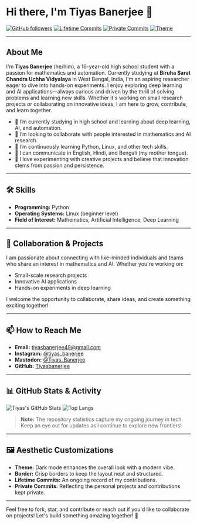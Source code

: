 # Hi there, I'm **Tiyas Banerjee** 👋

[![GitHub followers](https://img.shields.io/github/followers/tiyasbanerjee?label=Followers&style=social)](https://github.com/tiyasbanerjee)
[![Lifetime Commits](https://img.shields.io/badge/Lifetime_Commits-Yes-brightgreen)](https://github.com/tiyasbanerjee)
[![Private Commits](https://img.shields.io/badge/Private_Commits-Enabled-yellow)](https://github.com/tiyasbanerjee)
[![Theme](https://img.shields.io/badge/Theme-Dark-informational)](https://github.com/tiyasbanerjee)

---

## About Me

I'm **Tiyas Banerjee** (he/him), a 16-year-old high school student with a passion for mathematics and automation. Currently studying at **Biruha Sarat Chandra Uchha Vidyalaya** in West Bengal, India, I'm an aspiring researcher eager to dive into hands-on experiments. I enjoy exploring deep learning and AI applications—always curious and driven by the thrill of solving problems and learning new skills. Whether it's working on small research projects or collaborating on innovative ideas, I am here to grow, contribute, and learn together.

- 🔭 I’m currently studying in high school and learning about deep learning, AI, and automation.
- 🤝 I’m looking to collaborate with people interested in mathematics and AI research.
- 🌱 I’m continuously learning Python, Linux, and other tech skills.
- 💬 I can communicate in English, Hindi, and Bengali (my mother tongue).
- 🎨 I love experimenting with creative projects and believe that innovation stems from passion and persistence.

---

## 🛠️ Skills

- **Programming:** Python
- **Operating Systems:** Linux (beginner level)
- **Field of Interest:** Mathematics, Artificial Intelligence, Deep Learning

---

## 🌟 Collaboration & Projects

I am passionate about connecting with like-minded individuals and teams who share an interest in mathematics and AI. Whether you're working on:
- Small-scale research projects  
- Innovative AI applications  
- Hands-on experiments in deep learning  

I welcome the opportunity to collaborate, share ideas, and create something exciting together!

---

## 📫 How to Reach Me

- **Email:** [tiyasbanerjee49@gmail.com](mailto:tiyasbanerjee49@gmail.com)
- **Instagram:** [@tiyas_banerjee](https://www.instagram.com/tiyas_banerjee/?__pwa=1)
- **Mastodon:** [@Tiyas_Banerjee](https://mastodon.social/@Tiyas_Banerjee)
- **GitHub:** [Tiyasbanerjee](https://github.com/tiyasbanerjee)

---

## 📊 GitHub Stats & Activity

![Tiyas's GitHub Stats](https://github-readme-stats.vercel.app/api?username=tiyasbanerjee&show_icons=true&theme=dark)
![Top Langs](https://github-readme-stats.vercel.app/api/top-langs/?username=tiyasbanerjee&layout=compact&theme=dark)

> **Note:** The repository statistics capture my ongoing journey in tech. Keep an eye out for updates as I continue to explore new frontiers!

---

## 🖼️ Aesthetic Customizations
- **Theme:** Dark mode enhances the overall look with a modern vibe.
- **Border:** Crisp borders to keep the layout neat and structured.
- **Lifetime Commits:** An ongoing record of my contributions.
- **Private Commits:** Reflecting the personal projects and contributions kept private.

---

Feel free to fork, star, and contribute or reach out if you'd like to collaborate on projects! Let's build something amazing together! 🚀
